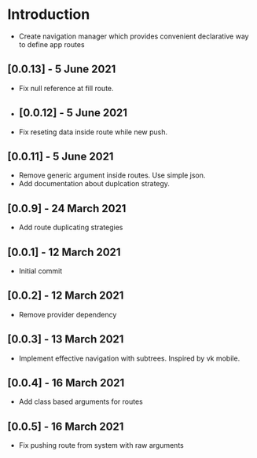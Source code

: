 # Introduction

* Create navigation manager which provides convenient declarative way
to define app routes

## [0.0.13] - 5 June 2021

* Fix null reference at fill route.
  
* ## [0.0.12] - 5 June 2021

* Fix reseting data inside route while new push.
  
## [0.0.11] - 5 June 2021

* Remove generic argument inside routes. Use simple json.
* Add documentation about duplcation strategy.

## [0.0.9] - 24 March 2021

* Add route duplicating strategies

## [0.0.1] - 12 March 2021

* Initial commit

## [0.0.2] - 12 March 2021

* Remove provider dependency

## [0.0.3] - 13 March 2021

* Implement effective navigation with subtrees. Inspired by vk mobile.

## [0.0.4] - 16 March 2021

* Add class based arguments for routes

## [0.0.5] - 16 March 2021

* Fix pushing route from system with raw arguments
